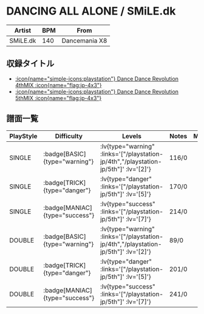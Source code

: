 # DANCING ALL ALONE / SMiLE.dk

|Artist|BPM|From|
|------|---|----|
|SMiLE.dk|140|Dancemania X8|

## 収録タイトル

- [ :icon{name="simple-icons:playstation"} Dance Dance Revolution 4thMIX :icon{name="flag:jp-4x3"} ](/playstation-jp/4th)
- [ :icon{name="simple-icons:playstation"} Dance Dance Revolution 5thMIX :icon{name="flag:jp-4x3"} ](/playstation-jp/5th)

## 譜面一覧

|PlayStyle|Difficulty|Levels|Notes|Movie|
|---------|----------|------|-----|-----|
|SINGLE| :badge[BASIC]{type="warning"} | :lv{type="warning" :links='["/playstation-jp/4th","/playstation-jp/5th"]' :lv='[2]'} |116/0||
|SINGLE| :badge[TRICK]{type="danger"} | :lv{type="danger" :links='["/playstation-jp/5th"]' :lv='[5]'} |170/0||
|SINGLE| :badge[MANIAC]{type="success"} | :lv{type="success" :links='["/playstation-jp/5th"]' :lv='[7]'} |214/0||
|DOUBLE| :badge[BASIC]{type="warning"} | :lv{type="warning" :links='["/playstation-jp/4th","/playstation-jp/5th"]' :lv='[2]'} |89/0||
|DOUBLE| :badge[TRICK]{type="danger"} | :lv{type="danger" :links='["/playstation-jp/5th"]' :lv='[5]'} |201/0||
|DOUBLE| :badge[MANIAC]{type="success"} | :lv{type="success" :links='["/playstation-jp/5th"]' :lv='[7]'} |241/0||
